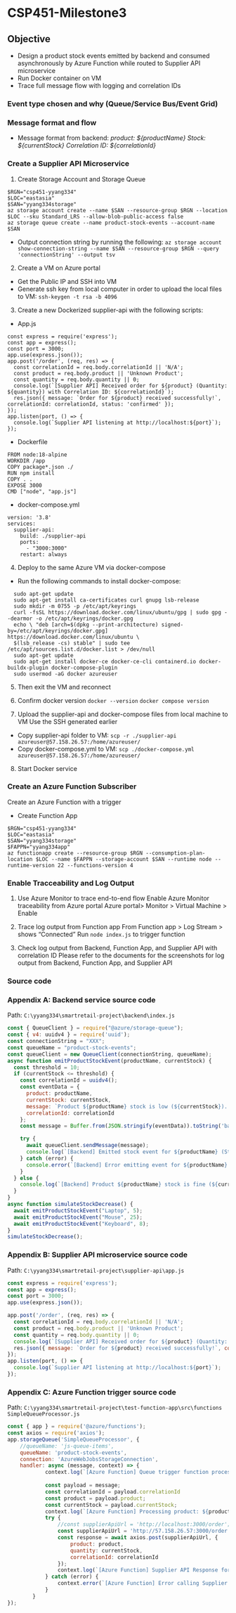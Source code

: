 # CSP451-Milestone3

## Objective
- Design a product stock events emitted by backend and consumed asynchronously by Azure Function while routed to Supplier API microservice
- Run Docker container on VM
- Trace full message flow with logging and correlation IDs


### Event type chosen and why (Queue/Service Bus/Event Grid)


### Message format and flow
- Message format from backend: *product: ${productName}
  Stock: ${currentStock}
  Correlation ID: ${correlationId}*



### Create a Supplier API Microservice

1. Create Storage Account and Storage Queue
```
$RGN="csp451-yyang334"
$LOC="eastasia"
$SAN="yyang334storage"
az storage account create --name $SAN --resource-group $RGN --location $LOC --sku Standard_LRS --allow-blob-public-access false
az storage queue create --name product-stock-events --account-name $SAN
```

- Output connection string by running the following:
`az storage account show-connection-string --name $SAN --resource-group $RGN --query 'connectionString' --output tsv`


2. Create a VM on Azure portal 
- Get the Public IP and SSH into VM
- Generate ssh key from local computer in order to upload the local files to VM: `ssh-keygen -t rsa -b 4096`
  
3. Create a new Dockerized supplier-api with the following scripts:

- App.js
```
const express = require('express');
const app = express();
const port = 3000; 
app.use(express.json()); 
app.post('/order', (req, res) => { 
  const correlationId = req.body.correlationId || 'N/A'; 
  const product = req.body.product || 'Unknown Product';
  const quantity = req.body.quantity || 0;
  console.log(`[Supplier API] Received order for ${product} (Quantity: ${quantity}) with Correlation ID: ${correlationId}`); 
  res.json({ message: `Order for ${product} received successfully!`, correlationId: correlationId, status: 'confirmed' }); 
});
app.listen(port, () => {
  console.log(`Supplier API listening at http://localhost:${port}`);
});
```

- Dockerfile
```
FROM node:18-alpine
WORKDIR /app
COPY package*.json ./ 
RUN npm install 
COPY . . 
EXPOSE 3000 
CMD ["node", "app.js"]
```

- docker-compose.yml
```
version: '3.8' 
services:
  supplier-api: 
    build: ./supplier-api 
    ports:
      - "3000:3000" 
    restart: always
```


4. Deploy to the same Azure VM via docker-compose
- Run the following commands to install docker-compose:
```
  sudo apt-get update
  sudo apt-get install ca-certificates curl gnupg lsb-release
  sudo mkdir -m 0755 -p /etc/apt/keyrings
  curl -fsSL https://download.docker.com/linux/ubuntu/gpg | sudo gpg --dearmor -o /etc/apt/keyrings/docker.gpg
  echo \ "deb [arch=$(dpkg --print-architecture) signed-by=/etc/apt/keyrings/docker.gpg] https://download.docker.com/linux/ubuntu \
  $(lsb_release -cs) stable" | sudo tee /etc/apt/sources.list.d/docker.list > /dev/null
  sudo apt-get update
  sudo apt-get install docker-ce docker-ce-cli containerd.io docker-buildx-plugin docker-compose-plugin
  sudo usermod -aG docker azureuser
```
5. Then exit the VM and reconnect

6. Confirm docker version
`docker --version`
`docker compose version`

7.	Upload the supplier-api and docker-compose files from local machine to VM
Use the SSH generated earlier
- Copy supplier-api folder to VM: `scp -r ./supplier-api azureuser@57.158.26.57:/home/azureuser/`
- Copy docker-compose.yml to VM: `scp ./docker-compose.yml azureuser@57.158.26.57:/home/azureuser/`

8.	Start Docker service

### Create an Azure Function Subscriber
Create an Azure Function with a trigger
- Create Function App
```
$RGN="csp451-yyang334"
$LOC="eastasia"
$SAN="yyang334storage"
$FAPPN="yyang334app"
az functionapp create --resource-group $RGN --consumption-plan-location $LOC --name $FAPPN --storage-account $SAN --runtime node --runtime-version 22 --functions-version 4
```

### Enable Tracceability and Log Output
1.	Use Azure Monitor to trace end-to-end flow
Enable Azure Monitor traceability from Azure portal
Azure portal> Monitor > Virtual Machine > Enable

2.	Trace log output from Function app
From Function app > Log Stream > shows “Connected”
Run `node index.js` to trigger function


3.	Check log output from Backend, Function App, and Supplier API with correlation ID
Please refer to the documents for the screenshots for log output from Backend, Function App, and Supplier API


### Source code

### Appendix A: Backend service source code
Path: `C:\yyang334\smartretail-project\backend\index.js`

``` javascript
const { QueueClient } = require("@azure/storage-queue"); 
const { v4: uuidv4 } = require('uuid'); 
const connectionString = "XXX";
const queueName = "product-stock-events"; 
const queueClient = new QueueClient(connectionString, queueName);
async function emitProductStockEvent(productName, currentStock) {
  const threshold = 10; 
  if (currentStock <= threshold) {
    const correlationId = uuidv4(); 
    const eventData = {
      product: productName,
      currentStock: currentStock,
      message: `Product ${productName} stock is low (${currentStock}). Please reorder.`,
      correlationId: correlationId 
    };
    const message = Buffer.from(JSON.stringify(eventData)).toString('base64'); 

    try {
      await queueClient.sendMessage(message); 
      console.log(`[Backend] Emitted stock event for ${productName} (Stock: ${currentStock}). Correlation ID: ${correlationId}`);  
    } catch (error) {
      console.error(`[Backend] Error emitting event for ${productName}:`, error.message);
    }
  } else {
    console.log(`[Backend] Product ${productName} stock is fine (${currentStock}). No event emitted.`);
  }
}
async function simulateStockDecrease() {
  await emitProductStockEvent("Laptop", 5); 
  await emitProductStockEvent("Mouse", 25); 
  await emitProductStockEvent("Keyboard", 8); 
}
simulateStockDecrease();
```

### Appendix B: Supplier API microservice source code
Path: `C:\yyang334\smartretail-project\supplier-api\app.js`

``` javascript
const express = require('express');
const app = express();
const port = 3000; 
app.use(express.json()); 

app.post('/order', (req, res) => { 
  const correlationId = req.body.correlationId || 'N/A'; 
  const product = req.body.product || 'Unknown Product';
  const quantity = req.body.quantity || 0;
  console.log(`[Supplier API] Received order for ${product} (Quantity: ${quantity}) with Correlation ID: ${correlationId}`); 
  res.json({ message: `Order for ${product} received successfully!`, correlationId: correlationId, status: 'confirmed' }); 
});
app.listen(port, () => {
  console.log(`Supplier API listening at http://localhost:${port}`);
});
```

### Appendix C: Azure Function trigger source code
Path: `C:\yyang334\smartretail-project\test-function-app\src\functions SimpleQueueProcessor.js`

``` javascript
const { app } = require('@azure/functions');
const axios = require('axios');
app.storageQueue('SimpleQueueProcessor', {
    //queueName: 'js-queue-items',
    queueName: 'product-stock-events',
    connection: 'AzureWebJobsStorageConnection',
    handler: async (message, context) => { 
            context.log(`[Azure Function] Queue trigger function processed message: ${JSON.stringify(message)}`); 
    
            const payload = message; 
            const correlationId = payload.correlationId 
            const product = payload.product;
            const currentStock = payload.currentStock;
            context.log(`[Azure Function] Processing product: ${product}, Stock: ${currentStock}, Correlation ID: ${correlationId}`);
            try {
                //const supplierApiUrl = 'http://localhost:3000/order'; 
                const supplierApiUrl = 'http://57.158.26.57:3000/order'; 
                const response = await axios.post(supplierApiUrl, { 
                    product: product,
                    quantity: currentStock, 
                    correlationId: correlationId
                });
                context.log(`[Azure Function] Supplier API Response for Correlation ID ${correlationId}: ${JSON.stringify(response.data)}`); 
            } catch (error) {
                context.error(`[Azure Function] Error calling Supplier API for Correlation ID ${correlationId}: ${error.message}`); 
            }
        }
});
```
